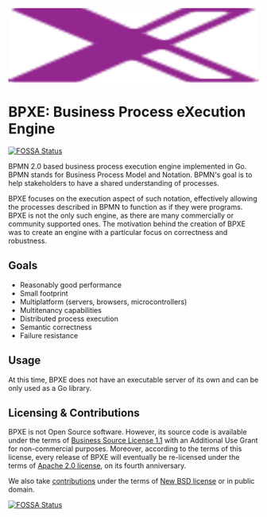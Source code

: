 <img src="https://github.com/bpxe/bpxe/blob/master/logo.svg" width="100%" height="150">

# BPXE: Business Process eXecution Engine
[![FOSSA Status](https://app.fossa.com/api/projects/git%2Bgithub.com%2Fbpxe%2Fbpxe.svg?type=shield)](https://app.fossa.com/projects/git%2Bgithub.com%2Fbpxe%2Fbpxe?ref=badge_shield)


BPMN 2.0 based business process execution engine implemented in Go. BPMN stands
for Business Process Model and Notation. BPMN's goal is to help stakeholders to
have a shared understanding of processes.

BPXE focuses on the execution aspect of such notation, effectively allowing the
processes described in BPMN to function as if they were programs. BPXE is not
the only such engine, as there are many commercially or community supported
ones. The motivation behind the creation of BPXE was to create an engine with a
particular focus on correctness and robustness.

## Goals

* Reasonably good performance
* Small footprint
* Multiplatform (servers, browsers, microcontrollers)
* Multitenancy capabilities
* Distributed process execution
* Semantic correctness
* Failure resistance

## Usage

At this time, BPXE does not have an executable server of its own and can be only used as a Go library.

## Licensing & Contributions

BPXE is not Open Source software. However, its source code is available under
the terms of [Business Source License 1.1](LICENSE) with an Additional Use
Grant for non-commercial purposes. Moreover, according to the terms of this
license, every release of BPXE will eventually be re-licensed under the terms
of [Apache 2.0 license](licenses/LICENSE-Apache-2.0), on its fourth anniversary.

We also take [contributions](CONTRIBUTING.md) under the terms of [New BSD
license](licenses/LICENSE-BSD-3-Clause) or in public domain.



[![FOSSA Status](https://app.fossa.com/api/projects/git%2Bgithub.com%2Fbpxe%2Fbpxe.svg?type=large)](https://app.fossa.com/projects/git%2Bgithub.com%2Fbpxe%2Fbpxe?ref=badge_large)